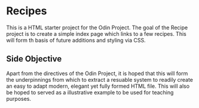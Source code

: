 # Recipes
This is a HTML starter project for the Odin Project. The goal of the Recipe project is to create a simple index page which links to a few recipes. This will form th basis of future additions and styling via CSS.

## Side Objective
Apart from the directives of the Odin Project, it is hoped that this will form the underpinnings from which to extract a resuable system to readily create an easy to adapt modern, elegant yet fully formed HTML file. This will also be hoped to served as a illustrative example to be used for teaching purposes. 